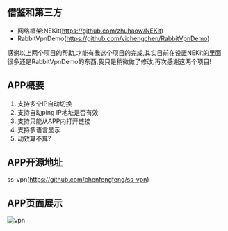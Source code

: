 ## 借鉴和第三方

- 网络框架:NEKit(https://github.com/zhuhaow/NEKit)
- RabbitVpnDemo(https://github.com/yichengchen/RabbitVpnDemo)

感谢以上两个项目的帮助,才能有我这个项目的完成,其实目前在设置NEKit的里面很多还是RabbitVpnDemo的东西,我只是稍微做了修改,再次感谢这两个项目!

## APP概要

1. 支持多个IP自动切换
2. 支持自动ping IP地址是否有效
3. 支持只能从APP内打开链接
4. 支持多语言显示
5. 动效算不算?

<!-- more -->

## APP开源地址

ss-vpn(https://github.com/chenfengfeng/ss-vpn)

## APP页面展示

![vpn](https://user-images.githubusercontent.com/6957977/46722049-28263f00-cca7-11e8-9051-da8fcfef2a67.png)